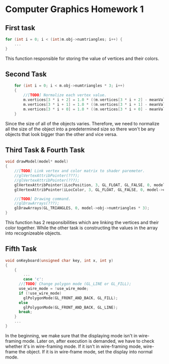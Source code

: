 # Computer Graphics Homework 1

## First task

```C
for (int i = 0; i < (int)m.obj->numtriangles; i++) {
	...
}
```

This function responsible for storing the value of vertices and their colors.



## Second Task

```C
	for (int i = 0; i < m.obj->numtriangles * 3; i++)
	{
		//[TODO] Normalize each vertex value.
		m.vertices[3 * i + 2] = 1.0 * ((m.vertices[3 * i + 2] - meanVal[2]) / scale);
		m.vertices[3 * i + 1] = 1.0 * ((m.vertices[3 * i + 1] - meanVal[1]) / scale);
		m.vertices[3 * i + 0] = 1.0 * ((m.vertices[3 * i + 0] - meanVal[0]) / scale);
	}
```

Since the size of all of the objects varies. Therefore, we need to normalize all the size of the object into a predetermined size so there won't be any objects that look bigger than the other and vice versa.



## Third Task & Fourth Task

```C
void drawModel(model* model)
{
	//[TODO] Link vertex and color matrix to shader paremeter.
	//glVertexAttribPointer(???);
	//glVertexAttribPointer(???);
	glVertexAttribPointer(iLocPosition, 3, GL_FLOAT, GL_FALSE, 0, model->vertices);
	glVertexAttribPointer(iLocColor, 3, GL_FLOAT, GL_FALSE, 0, model->colors);

	//[TODO] Drawing command.
	//glDrawArrays(???);
	glDrawArrays(GL_TRIANGLES, 0, model->obj->numtriangles * 3);
}
```

This function has 2 responsibilities which are linking the vertices and their color together. While the other task is constructing the values in the array into recognizeable objects.



## Fifth Task

```C
void onKeyboard(unsigned char key, int x, int y)
{
	{
		...
		case 'c':
      //[TODO] Change polygon mode (GL_LINE or GL_FILL);
      use_wire_mode = !use_wire_mode;
      if (!use_wire_mode)
        glPolygonMode(GL_FRONT_AND_BACK, GL_FILL);
      else
        glPolygonMode(GL_FRONT_AND_BACK, GL_LINE);
      break;
	}
	...
}
```

In the beginning, we make sure that the displaying mode isn't in wire-framing mode. Later on, after execution is demanded, we have to check whether it's in wire-framing mode. If it isn't in wire-framing mode, wire-frame the object. If it is in wire-frame mode, set the display into normal mode.

